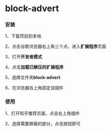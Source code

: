 # block-advert


### 安装

1、下载项目到本地

2、点击谷歌浏览器右上角三个点，进入**扩展程序**页面

3、打开**开发者模式**

4、点击**加载已解压的扩展程序**

5、选择文件夹**block-advert**

6、在浏览器右上角固定该插件

### 使用

1、打开知乎推荐页面，点击右上角插件

2、选择需要屏蔽的部分，点击按钮即可
